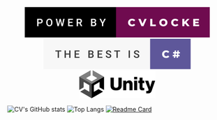 <div align="center">
  <img  src="https://github.com/qq875871130/CVLOCKE/blob/main/res/power-by-cvlocke.svg" />
  <img  src="https://github.com/qq875871130/CVLOCKE/blob/main/res/the-best-is-c%23.svg" />
</div>
<div align="center">
<a  href="https://unity.com/cn"><img height=64 src="https://github.com/qq875871130/CVLOCKE/blob/main/res/unity-dark.svg" /></a>
</div>
  
![CV's GitHub stats](https://github-readme-stats.vercel.app/api?username=qq875871130&show_icons=true&theme=swift&hide=issues,contribs&count_private=true)
![Top Langs](https://github-readme-stats.vercel.app/api/top-langs/?username=qq875871130&layout=compact)
[![Readme Card](https://github-readme-stats.vercel.app/api/pin/?username=qq875871130&repo=Corona100days)](https://github.com/qq875871130/Corona100days)
